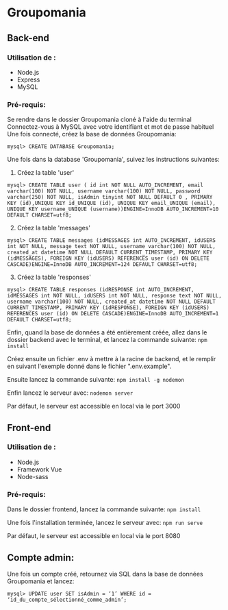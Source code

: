 # Groupomania

## Back-end

### Utilisation de :

- Node.js
- Express
- MySQL
  
### Pré-requis:

Se rendre dans le dossier Groupomania cloné à l'aide du terminal
Connectez-vous à MySQL avec votre identifiant et mot de passe habituel
Une fois connecté, créez la base de données Groupomania:

`mysql> CREATE DATABASE Groupomania;`

Une fois dans la database 'Groupomania', suivez les instructions suivantes:

1. Créez la table 'user'

`mysql> CREATE TABLE user ( id int NOT NULL AUTO_INCREMENT, email varchar(100) NOT NULL, username varchar(100) NOT NULL, password varchar(250) NOT NULL, isAdmin tinyint NOT NULL DEFAULT 0 , PRIMARY KEY (id),UNIQUE KEY id_UNIQUE (id), UNIQUE KEY email_UNIQUE (email), UNIQUE KEY username_UNIQUE (username))ENGINE=InnoDB AUTO_INCREMENT=10 DEFAULT CHARSET=utf8;`

2. Créez la table 'messages'

`mysql> CREATE TABLE messages (idMESSAGES int AUTO_INCREMENT, idUSERS int NOT NULL, message text NOT NULL, username varchar(100) NOT NULL, created_at datetime NOT NULL DEFAULT CURRENT_TIMESTAMP, PRIMARY KEY (idMESSAGES), FOREIGN KEY (idUSERS) REFERENCES user (id) ON DELETE CASCADE)ENGINE=InnoDB AUTO_INCREMENT=124 DEFAULT CHARSET=utf8;`

3. Créez la table 'responses'

`mysql> CREATE TABLE responses (idRESPONSE int AUTO_INCREMENT, idMESSAGES int NOT NULL, idUSERS int NOT NULL, response text NOT NULL, username varchar(100) NOT NULL, created_at datetime NOT NULL DEFAULT CURRENT_TIMESTAMP, PRIMARY KEY (idRESPONSE), FOREIGN KEY (idUSERS) REFERENCES user (id) ON DELETE CASCADE)ENGINE=InnoDB AUTO_INCREMENT=1 DEFAULT CHARSET=utf8;`
 
Enfin, quand la base de données a été entièrement créée, allez dans le dossier backend avec le terminal, et lancez la commande suivante:
`npm install`

Créez ensuite un fichier .env à mettre à la racine de backend, et le remplir en suivant l'exemple donné dans le fichier ".env.example".  

Ensuite lancez la commande suivante:
`npm install -g nodemon`

Enfin lancez le serveur avec:
`nodemon server`

Par défaut, le serveur est accessible en local via le port 3000

## Front-end

### Utilisation de :

- Node.js
- Framework Vue
- Node-sass

### Pré-requis:

Dans le dossier frontend, lancez la commande suivante:
`npm install`

Une fois l'installation terminée, lancez le serveur avec:
`npm run serve`

Par défaut, le serveur est accessible en local via le port 8080

## Compte admin:

Une fois un compte créé, retournez via SQL dans la base de données Groupomania et lancez:

`mysql> UPDATE user SET isAdmin = ‘1’ WHERE id = ‘id_du_compte_sélectionné_comme_admin’;`